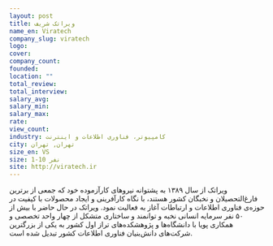 ```yaml
---
layout: post
title: ویراتک شریف
name_en: Viratech
company_slug: viratech
logo: 
cover: 
company_count:
founded:
location: ""
total_review: 
total_interview: 
salary_avg: 
salary_min: 
salary_max: 
rate: 
view_count: 
industry: کامپیوتر، فناوری اطلاعات و اینترنت
city: تهران, تهران
size_en: VS
size: 1-10 نفر
site: http://viratech.ir
---
```


ویراتک از سال ۱۳۸۹ به پشتوانه نیروهای کارآزموده خود که جمعی از برترین فارغ‌التحصیلان و نخبگان کشور هستند، با نگاه کارآفرینی و ایجاد محصولات با کیفیت در حوزه‌ی فناوری اطلاعات و ارتباطات آغاز به فعالیت نمود. ویراتک در حال حاضر با بیش از ۵۰ نفر سرمایه انسانی نخبه و توانمند و ساختاری متشکل از چهار واحد تخصصی و همکاری پویا با دانشگاه‌ها و پژوهشکده‌های تراز اول کشور به یکی از بزرگترین شرکت‌های دانش‌بنیان فناوری اطلاعات کشور تبدیل شده است.

